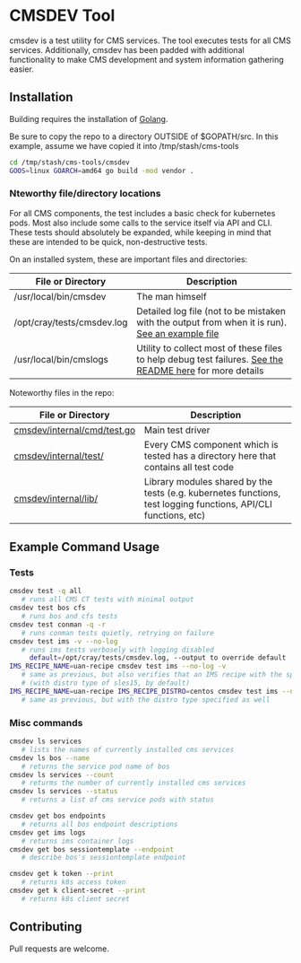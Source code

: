 # CMSDEV Tool

cmsdev is a test utility for CMS services. The tool executes tests for all CMS services. Additionally, cmsdev has been padded with additional functionality to make CMS development and system information gathering easier.

## Installation

Building requires the installation of [Golang](https://golang.org/doc/install).

Be sure to copy the repo to a directory OUTSIDE of $GOPATH/src. In this example, assume we have copied it into /tmp/stash/cms-tools

```bash
cd /tmp/stash/cms-tools/cmsdev
GOOS=linux GOARCH=amd64 go build -mod vendor .
```

### Nteworthy file/directory locations

For all CMS components, the test includes a basic check for kubernetes pods. Most also include some calls to the service itself via API and CLI. These tests should absolutely be expanded, while keeping in mind that these are intended to be quick, non-destructive tests.

On an installed system, these are important files and directories:

| File or Directory | Description |
| ------------------|-------------|
| /usr/local/bin/cmsdev | The man himself |
| /opt/cray/tests/cmsdev.log | Detailed log file (not to be mistaken with the output from when it is run). [See an example file](examples/cmsdev.log) |
| /usr/local/bin/cmslogs | Utility to collect most of these files to help debug test failures. [See the README here](../cmslogs) for more details |

Noteworthy files in the repo:

| File or Directory | Description |
| ------------------|-------------|
| [cmsdev/internal/cmd/test.go](internal/cmd/test.go) | Main test driver |
| [cmsdev/internal/test/](internal/test/) | Every CMS component which is tested has a directory here that contains all test code |
| [cmsdev/internal/lib/](internal/lib/) | Library modules shared by the tests (e.g. kubernetes functions, test logging functions, API/CLI functions, etc) |

## Example Command Usage
### Tests

```bash
cmsdev test -q all
   # runs all CMS CT tests with minimal output
cmsdev test bos cfs
   # runs bos and cfs tests
cmsdev test conman -q -r
   # runs conman tests quietly, retrying on failure
cmsdev test ims -v --no-log
   # runs ims tests verbosely with logging disabled
     default=/opt/cray/tests/cmsdev.log, --output to override default
IMS_RECIPE_NAME=uan-recipe cmsdev test ims --no-log -v
   # same as previous, but also verifies that an IMS recipe with the specified name exists
   # (with distro type of sles15, by default)
IMS_RECIPE_NAME=uan-recipe IMS_RECIPE_DISTRO=centos cmsdev test ims --no-log -v
   # same as previous, but with the distro type specified as well
```

### Misc commands 
```bash
cmsdev ls services
   # lists the names of currently installed cms services
cmsdev ls bos --name
   # returns the service pod name of bos
cmsdev ls services --count
   # returms the number of currently installed cms services
cmsdev ls services --status
   # returns a list of cms service pods with status

cmsdev get bos endpoints
   # returns all bos endpoint descriptions
cmsdev get ims logs 
   # returns ims container logs 
cmsdev get bos sessiontemplate --endpoint
   # describe bos's sessiontemplate endpoint

cmsdev get k token --print
   # returns k8s access token
cmsdev get k client-secret --print
   # returns k8s client secret
```

## Contributing
Pull requests are welcome.

